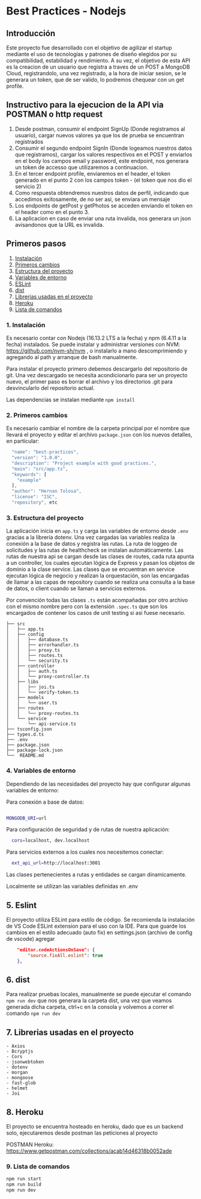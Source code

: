 # Best Practices - Nodejs

## Introducción

Este proyecto fue desarrollado con el objetivo de agilizar el startup mediante el uso de tecnologías y patrones de diseño elegidos por su compatibilidad, estabilidad y rendimiento. A su vez, el objetivo de esta API es la creacion de un usuario que registra a traves de un POST a MongoDB Cloud, registrandolo, una vez registrado, a la hora de iniciar sesion, se le generara un token, que de ser valido, lo podremos chequear con un get profile.

## Instructivo para la ejecucion de la API via POSTMAN o http request
1. Desde postman, consumir el endpoint SignUp (Donde registramos al usuario), cargar nuevos valores ya que los de prueba se encuentran registrados
2. Consumir el segundo endpoint SignIn (Donde logeamos nuestros datos que registramos), cargar los valores respectivos en el POST y enviarlos en el body los campos email y password, este endpoint, nos generara un token de accesso que utilizaremos a continuacion.
3. En el tercer endpoint profile, enviaremos en el header, el token generado en el punto 2 con los campos token - (el token que nos dio el servicio 2)
4. Como respuesta obtendremos nuestros datos de perfil, indicando que accedimos exitosamente, de no ser asi, se enviara un mensaje
5. Los endpoints de getPost y getPhotos se acceden enviando el token en el header como en el punto 3.
6. La aplicacion en caso de enviar una ruta invalida, nos generara un json avisandonos que la URL es invalida. 

## Primeros pasos

1. [Instalación](#1-instalaci%C3%B3n)
2. [Primeros cambios](#2-primeros-cambios)
3. [Estructura del proyecto](#3-estructura-del-proyecto)
4. [Variables de entorno](#4-variables-de-entorno)
5. [ESLint](#5-eslint)
6. [dist](#6-dist)
7. [Librerias usadas en el proyecto](#7-librerias-usadas-en-el-proyecto)
8. [Heroku](#8-heroku)
9. [Lista de comandos](#9-lista-de-comandos)

### 1. Instalación

Es necesario contar con Nodejs (16.13.2 LTS a la fecha) y npm (6.4.11 a la fecha) instalados. 
Se puede instalar y administrar versiones con NVM: https://github.com/nvm-sh/nvm , o instalarlo a mano descomprimiendo y agregando al path y arranque de bash manualmente.

Para instalar el proyecto primero debemos descargarlo del repositorio de git. Una vez descargado se necesita acondicionarlo para ser un proyecto nuevo, el primer paso es borrar el archivo y los directorios .git para desvincularlo del repositorio actual.

Las dependencias se instalan mediante `npm install`

### 2. Primeros cambios

Es necesario cambiar el nombre de la carpeta principal por el nombre que llevará el proyecto y editar el archivo `package.json` con los nuevos detalles, en particular:

```javascript
  "name": "best-practices",
  "version": "1.0.0",
  "description": "Project example with good practices.",
  "main": "src/app.ts",
  "keywords": [
    "example"
  ],
  "author": "Hernan Tolosa",
  "license": "ISC",
  "repository", etc
  ```

### 3. Estructura del proyecto

La aplicación inicia en `app.ts` y carga las variables de entorno desde `.env` gracias a la librería dotenv. 
Una vez cargadas las variables realiza la conexión a la base de datos y registra las rutas. 
La ruta de loggeo de solicitudes y las rutas de healthcheck se instalan automáticamente. 
Las rutas de nuestra api se cargan desde las clases de routes, cada ruta apunta a un controller, los cuales ejecutan lógica de Express y pasan los objetos de dominio a la clase service. Las clases que se encuentran en service ejecutan lógica de negocio y realizan la orquestación, son las encargadas de llamar a las capas de repository cuando se realiza una consulta a la base de datos, o client cuando se llaman a servicios externos.

Por convención todas las clases `.ts` están acompañadas por otro archivo con el mismo nombre pero con la extensión `.spec.ts` que son los encargados de contener los casos de unit testing si asi fuese necesario.

```
├── src
│   ├── app.ts
│   ├── config
│   │   ├── database.ts
│   │   ├── errorhandler.ts
│   │   ├── proxy.ts
│   │   ├── routes.ts
│   │   └── security.ts
│   ├── controller
│   │   ├── auth.ts
│   │   └── proxy-controller.ts
│   ├── libs
│   │   ├── joi.ts
│   │   └── verify-token.ts
│   ├── models
│   │   └── user.ts
│   ├── routes
│   │   └── proxy-routes.ts
│   └── service
│       └── api-service.ts
├── tsconfig.json
├── types.d.ts
├── .env
├── package.json
├── package-lock.json
└──  README.md
```


### 4. Variables de entorno

Dependiendo de las necesidades del proyecto hay que configurar algunas variables de entorno:

Para conexión a base de datos:

``` sh

MONGODB_URI=url
```

Para configuración de seguridad y de rutas de nuestra aplicación:

``` sh
  cors=localhost, dev.localhost
```

Para servicios externos a los cuales nos necesitemos conectar:

``` sh
  ext_api_url=http://localhost:3001
```

Las clases pertenecientes a rutas y entidades se cargan dinamicamente.

Localmente se utilizan las variables definidas en .env

## 5. Eslint

El proyecto utiliza ESLint para estilo de código. Se recomienda la instalación de VS Code ESLint extension para el uso con la IDE.
Para que guarde los cambios en el estilo adecuado (auto fix) en settings.json (archivo de config de vscode) agregar

```json
    "editor.codeActionsOnSave": {
        "source.fixAll.eslint": true
    },
```

## 6. dist

Para realizar pruebas locales, manualmente se puede ejecutar el comando `npm run dev` que nos generara la carpeta dist, una vez que veamos generada dicha carpeta, ctrl+c en la consola y  volvemos a correr el comando `npm run dev`

## 7. Librerias usadas en el proyecto
	- Axios
	- Bcryptjs
	- Cors
	- jsonwebtoken
	- dotenv
	- morgan
	- mongoose
	- fast-glob
	- helmet
	- Joi


## 8. Heroku

El proyecto se encuentra hosteado en heroku, dado que es un backend solo, ejecutaremos desde postman las peticiones al proyecto

POSTMAN Heroku: https://www.getpostman.com/collections/acab14d46318b0052ade


### 9. Lista de comandos

``` sh
npm run start
npm run build
npm run dev

```
